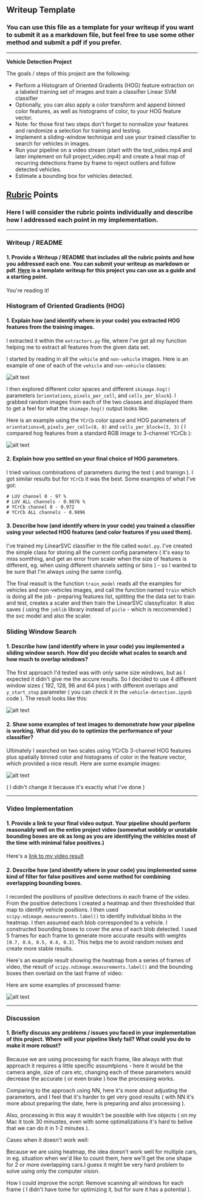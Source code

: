 ## Writeup Template
### You can use this file as a template for your writeup if you want to submit it as a markdown file, but feel free to use some other method and submit a pdf if you prefer.

---

**Vehicle Detection Project**

The goals / steps of this project are the following:

* Perform a Histogram of Oriented Gradients (HOG) feature extraction on a labeled training set of images and train a classifier Linear SVM classifier
* Optionally, you can also apply a color transform and append binned color features, as well as histograms of color, to your HOG feature vector. 
* Note: for those first two steps don't forget to normalize your features and randomize a selection for training and testing.
* Implement a sliding-window technique and use your trained classifier to search for vehicles in images.
* Run your pipeline on a video stream (start with the test_video.mp4 and later implement on full project_video.mp4) and create a heat map of recurring detections frame by frame to reject outliers and follow detected vehicles.
* Estimate a bounding box for vehicles detected.

[//]: # (Image References)
[image1]: ./examples/cars_not_cars.png
[image2]: ./examples/hog_examples.png
[image3]: ./examples/sliding_windows.png
[image4]: ./examples/sliding_window.png
[image5]: ./examples/bboxes_and_heat.png
[image6]: ./examples/labels_map.png
[image7]: ./examples/output_bboxes.png
[image8]: ./examples/heatmaps.png
[video1]: ./project_video.mp4

## [Rubric](https://review.udacity.com/#!/rubrics/513/view) Points
### Here I will consider the rubric points individually and describe how I addressed each point in my implementation.  

---
### Writeup / README

#### 1. Provide a Writeup / README that includes all the rubric points and how you addressed each one.  You can submit your writeup as markdown or pdf.  [Here](https://github.com/udacity/CarND-Vehicle-Detection/blob/master/writeup_template.md) is a template writeup for this project you can use as a guide and a starting point.  

You're reading it!

### Histogram of Oriented Gradients (HOG)

#### 1. Explain how (and identify where in your code) you extracted HOG features from the training images.


I extracted it within the `extractors.py` file, where I've got all my function helping me to extract all features from the given data set. 

I started by reading in all the `vehicle` and `non-vehicle` images.  Here is an example of one of each of the `vehicle` and `non-vehicle` classes:

![alt text][image1]

I then explored different color spaces and different `skimage.hog()` parameters (`orientations`, `pixels_per_cell`, and `cells_per_block`).  I grabbed random images from each of the two classes and displayed them to get a feel for what the `skimage.hog()` output looks like.

Here is an example using the `YCrCb` color space and HOG parameters of `orientations=9`, `pixels_per_cell=(8, 8)` and `cells_per_block=(3, 3)` ( I compared hog features from a standard RGB image to 3-channel YCrCb ):


![alt text][image2]

#### 2. Explain how you settled on your final choice of HOG parameters.

I tried various combinations of parameters during the test ( and trainign ). I got similar results but for `YCrCb` it was the best. Some examples of what I've got:

```
# LUV channel 0 - 97 %
# LUV ALL channels - 0.9876 %
# YCrCb channel 0 - 0.972 
# YCrCb ALL channels - 0.9896
```

#### 3. Describe how (and identify where in your code) you trained a classifier using your selected HOG features (and color features if you used them).

I've trained my LinearSVC classifier in the file called `model.py`. I've created the simple class for storing all the current config parameters ( it's easy to miss somthing, and get an error from scaler when the size of features is different, eg. when using different channels setting or bins ) - so I wanted to be sure that I'm always using the same config.

The final reasult is the function `train_model` reads all the examples for vehicles and non-vehicles images, and call the function named `train` which is doing all the job - preparing features list, splitting the the data set to train and test, creates a scaler and then train the LinearSVC classyficator. It also saves ( using the `joblib` library instead of `picle` - which is reccomended ) the svc model and also the scaler.

### Sliding Window Search

#### 1. Describe how (and identify where in your code) you implemented a sliding window search.  How did you decide what scales to search and how much to overlap windows?

The first approach I'd tested was with only same size windows, but as I expected it didn't give me the accure results. So I decided to use 4 different window sizes ( 192, 128, 96 and 64 pixs ) with different overlaps and `y_start_stop` parameter ( you can check it in the `vehicle-detection.ipynb` code ). The result looks like this:

![alt text][image3]

#### 2. Show some examples of test images to demonstrate how your pipeline is working.  What did you do to optimize the performance of your classifier?

Ultimately I searched on two scales using YCrCb 3-channel HOG features plus spatially binned color and histograms of color in the feature vector, which provided a nice result.  Here are some example images:

![alt text][image4]

( I didn't change it because it's exactly what I've done ) 

---

### Video Implementation

#### 1. Provide a link to your final video output.  Your pipeline should perform reasonably well on the entire project video (somewhat wobbly or unstable bounding boxes are ok as long as you are identifying the vehicles most of the time with minimal false positives.)
Here's a [link to my video result](./project_output.mp4)


#### 2. Describe how (and identify where in your code) you implemented some kind of filter for false positives and some method for combining overlapping bounding boxes.

I recorded the positions of positive detections in each frame of the video.  From the positive detections I created a heatmap and then thresholded that map to identify vehicle positions.  I then used `scipy.ndimage.measurements.label()` to identify individual blobs in the heatmap.  I then assumed each blob corresponded to a vehicle.  I constructed bounding boxes to cover the area of each blob detected. I used 5 frames for each frame to generate more accurate results with weights `[0.7, 0.6, 0.5, 0.4, 0.3]`. This helps me to avoid random noises and create more stable results.

Here's an example result showing the heatmap from a series of frames of video, the result of `scipy.ndimage.measurements.label()` and the bounding boxes then overlaid on the last frame of video:


Here are some examples of processed frame:

![alt text][image8]


---

### Discussion

#### 1. Briefly discuss any problems / issues you faced in your implementation of this project.  Where will your pipeline likely fail?  What could you do to make it more robust?

Because we are using processing for each frame, like always with that approach it requires a little specific assumtpions - here it would be the camera angle, size of cars etc, changing each of these parameters would decrease the accurate ( or even brake ) how the processing works.

Comparing to the approach using NN, here it's more about adjusting the parameters, and I feel that it's harder to get very good results ( with NN it's more about preparing the date, here is preparing and also processing ).

Also, processing in this way it wouldn't be possible with live objects ( on my Mac it took 30 minustes, even with some optimalizations it's hard to belive that we can do it in 1-2 minutes ).

Cases when it doesn't work well:

Because we are using heatmap, the idea doesn't work well for multiple cars, in eg. situation when we'd like to count them, here we'll get the one shape for 2 or more overlapping cars.I guess it might be very hard problem to solve using only the computer vision.

How I could improve the script:
Remove scanning all windows for each frame ( I didn't have tome for optimizing it, but for sure it has a potential ).

